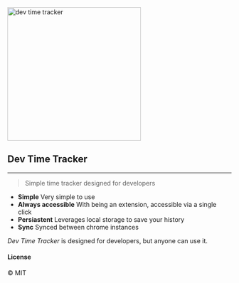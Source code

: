 <img width="300" alt="dev time tracker" src="https://i.imgur.com/AQn2yYR.png">

## Dev Time Tracker
---
>Simple time tracker designed for developers

* **Simple** Very simple to use
* **Always accessible** With being an extension, accessible via a single click
* **Persiastent** Leverages local storage to save your history
* **Sync** Synced between chrome instances

*Dev Time Tracker* is designed for developers, but anyone can use it.

#### License
&copy; MIT